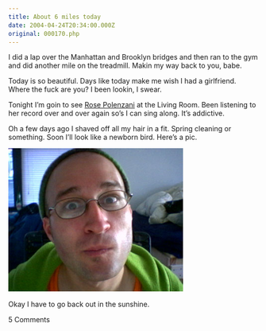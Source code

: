 ```yaml
---
title: About 6 miles today
date: 2004-04-24T20:34:00.000Z
original: 000170.php
---
```


I did a lap over the Manhattan and Brooklyn bridges and then ran to the gym and did another mile on the treadmill. Makin my way back to you, babe.

Today is so beautiful. Days like today make me wish I had a girlfriend. Where the fuck are you? I been lookin, I swear.

Tonight I’m goin to see <a href="http://www.rosepolenzani.com">Rose Polenzani</a> at the Living Room. Been listening to her record over and over again so’s I can sing along. It’s addictive.

Oh a few days ago I shaved off all my hair in a fit. Spring cleaning or something. Soon I’ll look like a newborn bird. Here’s a pic.

<p class="polaroid" style="--deg: -2deg"><img src="./baldy.jpg" /></p>

Okay I have to go back out in the sunshine.

<span class="commentheader">5 Comments</span>

<!-- <div class="commentdivider">
<span class="commentauthorbox">Posted by Charlie Murphy</span>
<span class="commentdatebox">Sunday, April 25, 2004</span>
<span class="commenttimebox">11:39 PM</span>
</div>
<div class="commentbody">“I beat my shit like it owes me money.”</div>
<div class="commentdivider">
<span class="commentauthorbox">Posted by Pascal</span>
<span class="commentdatebox">Wednesday, April 28, 2004</span>
<span class="commenttimebox">11:24 PM</span>
</div>
<div class="commentbody">Man I wish I knew who you are or what that means.</div>
<div class="commentdivider">
<span class="commentauthorbox">Posted by Darkness</span>
<span class="commentdatebox">Thursday, April 29, 2004</span>
<span class="commenttimebox"> 3:19 PM</span>
</div>
<div class="commentbody"><a href="http://www.comedycentral.com/tv_shows/chappellesshow/showclips.jhtml">http://www.comedycentral.com/tv_shows/chappellesshow/showclips.jhtml</a>

watch fun at kneehigh park</div>

<div class="commentdivider">
<span class="commentauthorbox">Posted by an anonymous coward</span>
<span class="commentdatebox">Friday, February 18, 2005</span>
<span class="commenttimebox">10:35 AM</span>
</div>
<div class="commentbody">You look GAY!</div>
<div class="commentdivider">
<span class="commentauthorbox">Posted by <a href="http://www.pascal.com/cgi-bin/mt/mt-comments.cgi?__mode=red&id=956">GAYBASHER</a></span>
<span class="commentdatebox">Friday, February 18, 2005</span>
<span class="commenttimebox">10:37 AM</span>
</div>
<div class="commentbody">THis coward can kick your ass FAGGOT</div> -->
